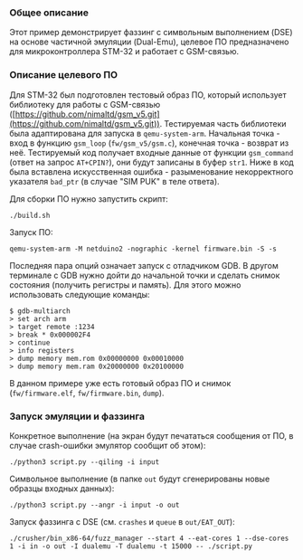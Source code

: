 ### Общее описание

Этот пример демонстрирует фаззинг с символьным выполнением (DSE)
на основе частичной эмуляции (Dual-Emu),
целевое ПО предназначено для микроконтроллера STM-32
и работает с GSM-связью.

### Описание целевого ПО

Для STM-32 был подготовлен тестовый образ ПО,
который использует библиотеку для работы с GSM-связью
([https://github.com/nimaltd/gsm_v5.git](https://github.com/nimaltd/gsm_v5.git)).
Тестируемая часть библиотеки была адаптирована
для запуска в `qemu-system-arm`.
Начальная точка - вход в функцию `gsm_loop` (`fw/gsm_v5/gsm.c`),
конечная точка - возврат из неё.
Тестируемый код получает входные данные от функции `gsm_command`
(ответ на запрос `AT+CPIN?`), они будут записаны в буфер `str1`.
Ниже в код была вставлена искусственная ошибка -
разыменование некорректного указателя `bad_ptr`
(в случае "SIM PUK" в теле ответа).

Для сборки ПО нужно запустить скрипт:

```
./build.sh
```

Запуск ПО:

```
qemu-system-arm -M netduino2 -nographic -kernel firmware.bin -S -s
```

Последняя пара опций означает запуск с отладчиком GDB.
В другом терминале с GDB нужно дойти до начальной точки
и сделать снимок состояния (получить регистры и память).
Для этого можно использовать следующие команды:

```
$ gdb-multiarch
> set arch arm
> target remote :1234
> break * 0x000002F4
> continue
> info registers
> dump memory mem.rom 0x00000000 0x00010000
> dump memory mem.ram 0x20000000 0x20100000
```

В данном примере уже есть готовый образ ПО и снимок
(`fw/firmware.elf`, `fw/firmware.bin`, `dump`).

### Запуск эмуляции и фаззинга

Конкретное выполнение
(на экран будут печататься сообщения от ПО,
в случае crash-ошибки эмулятор сообщит об этом):

```
./python3 script.py --qiling -i input
```

Символьное выполнение
(в папке `out` будут сгенерированы
новые образцы входных данных):

```
./python3 script.py --angr -i input -o out
```

Запуск фаззинга с DSE
(см. `crashes` и `queue` в `out/EAT_OUT`):

```
./crusher/bin_x86-64/fuzz_manager --start 4 --eat-cores 1 --dse-cores 1 -i in -o out -I dualemu -T dualemu -t 15000 -- ./script.py
```

